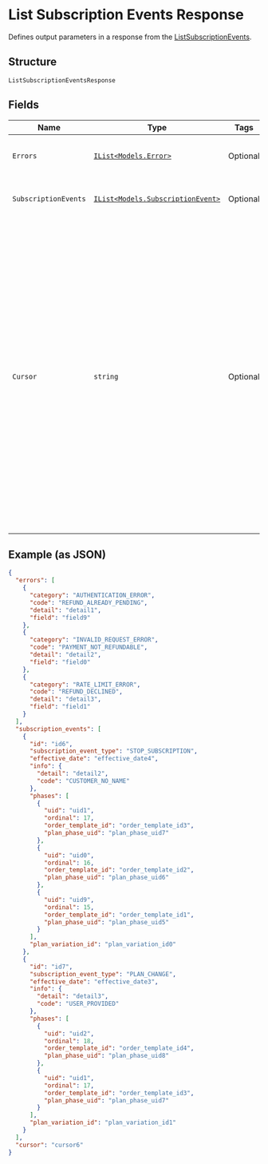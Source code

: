 
# List Subscription Events Response

Defines output parameters in a response from the
[ListSubscriptionEvents](../../doc/api/subscriptions.md#list-subscription-events).

## Structure

`ListSubscriptionEventsResponse`

## Fields

| Name | Type | Tags | Description |
|  --- | --- | --- | --- |
| `Errors` | [`IList<Models.Error>`](../../doc/models/error.md) | Optional | Errors encountered during the request. |
| `SubscriptionEvents` | [`IList<Models.SubscriptionEvent>`](../../doc/models/subscription-event.md) | Optional | The retrieved subscription events. |
| `Cursor` | `string` | Optional | When the total number of resulting subscription events exceeds the limit of a paged response,<br>the response includes a cursor for you to use in a subsequent request to fetch the next set of events.<br>If the cursor is unset, the response contains the last page of the results.<br><br>For more information, see [Pagination](https://developer.squareup.com/docs/build-basics/common-api-patterns/pagination). |

## Example (as JSON)

```json
{
  "errors": [
    {
      "category": "AUTHENTICATION_ERROR",
      "code": "REFUND_ALREADY_PENDING",
      "detail": "detail1",
      "field": "field9"
    },
    {
      "category": "INVALID_REQUEST_ERROR",
      "code": "PAYMENT_NOT_REFUNDABLE",
      "detail": "detail2",
      "field": "field0"
    },
    {
      "category": "RATE_LIMIT_ERROR",
      "code": "REFUND_DECLINED",
      "detail": "detail3",
      "field": "field1"
    }
  ],
  "subscription_events": [
    {
      "id": "id6",
      "subscription_event_type": "STOP_SUBSCRIPTION",
      "effective_date": "effective_date4",
      "info": {
        "detail": "detail2",
        "code": "CUSTOMER_NO_NAME"
      },
      "phases": [
        {
          "uid": "uid1",
          "ordinal": 17,
          "order_template_id": "order_template_id3",
          "plan_phase_uid": "plan_phase_uid7"
        },
        {
          "uid": "uid0",
          "ordinal": 16,
          "order_template_id": "order_template_id2",
          "plan_phase_uid": "plan_phase_uid6"
        },
        {
          "uid": "uid9",
          "ordinal": 15,
          "order_template_id": "order_template_id1",
          "plan_phase_uid": "plan_phase_uid5"
        }
      ],
      "plan_variation_id": "plan_variation_id0"
    },
    {
      "id": "id7",
      "subscription_event_type": "PLAN_CHANGE",
      "effective_date": "effective_date3",
      "info": {
        "detail": "detail3",
        "code": "USER_PROVIDED"
      },
      "phases": [
        {
          "uid": "uid2",
          "ordinal": 18,
          "order_template_id": "order_template_id4",
          "plan_phase_uid": "plan_phase_uid8"
        },
        {
          "uid": "uid1",
          "ordinal": 17,
          "order_template_id": "order_template_id3",
          "plan_phase_uid": "plan_phase_uid7"
        }
      ],
      "plan_variation_id": "plan_variation_id1"
    }
  ],
  "cursor": "cursor6"
}
```

